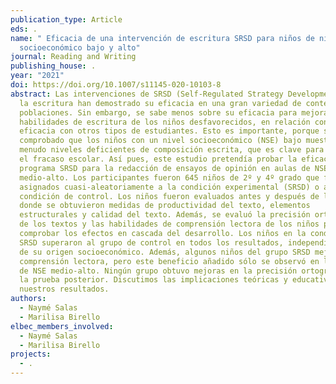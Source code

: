 ```yaml
---
publication_type: Article
eds: .
name: " Eficacia de una intervención de escritura SRSD para niños de nivel
  socioeconómico bajo y alto"
journal: Reading and Writing
publishing_house: .
year: "2021"
doi: https://doi.org/10.1007/s11145-020-10103-8
abstract: Las intervenciones de SRSD (Self-Regulated Strategy Development) sobre
  la escritura han demostrado su eficacia en una gran variedad de contextos y
  poblaciones. Sin embargo, se sabe menos sobre su eficacia para mejorar las
  habilidades de escritura de los niños desfavorecidos, en relación con su
  eficacia con otros tipos de estudiantes. Esto es importante, porque se ha
  comprobado que los niños con un nivel socioeconómico (NSE) bajo muestran a
  menudo niveles deficientes de composición escrita, que es clave para prevenir
  el fracaso escolar. Así pues, este estudio pretendía probar la eficacia de un
  programa SRSD para la redacción de ensayos de opinión en aulas de NSE bajo y
  medio-alto. Los participantes fueron 645 niños de 2º y 4º grado que fueron
  asignados cuasi-aleatoriamente a la condición experimental (SRSD) o a la
  condición de control. Los niños fueron evaluados antes y después de la prueba,
  donde se obtuvieron medidas de productividad del texto, elementos
  estructurales y calidad del texto. Además, se evaluó la precisión ortográfica
  de los textos y las habilidades de comprensión lectora de los niños para
  comprobar los efectos en cascada del desarrollo. Los niños en la condición
  SRSD superaron al grupo de control en todos los resultados, independientemente
  de su origen socioeconómico. Además, algunos niños del grupo SRSD mejoraron la
  comprensión lectora, pero este beneficio añadido sólo se observó en los niños
  de NSE medio-alto. Ningún grupo obtuvo mejoras en la precisión ortográfica en
  la prueba posterior. Discutimos las implicaciones teóricas y educativas de
  nuestros resultados.
authors:
  - Naymé Salas
  - Marilisa Birello
elbec_members_involved:
  - Naymé Salas
  - Marilisa Birello
projects:
  - .
---
```

